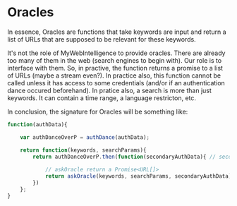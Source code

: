 # Oracles

In essence, Oracles are functions that take keywords are input and return a list of URLs that are supposed to be relevant for these keywords.

It's not the role of MyWebIntelligence to provide oracles. There are already too many of them in the web (search engines to begin with). Our role is to interface with them.
So, in practive, the function returns a promise to a list of URLs (maybe a stream even?). 
In practice also, this function cannot be called unless it has access to some credentials (and/or if an authentication dance occured beforehand). In pratice also, a search is more than just keywords. It can contain a time range, a language restricton, etc.

In conclusion, the signature for Oracles will be something like:

```js
function(authData){

    var authDanceOverP = authDance(authData);

    return function(keywords, searchParams){
        return authDanceOverP.then(function(secondaryAuthData){ // secondaryAuthData happens in OAuth for instance 
        
            // askOracle return a Promise<URL[]>
            return askOracle(keywords, searchParams, secondaryAuthData);
        })
    };
}
```